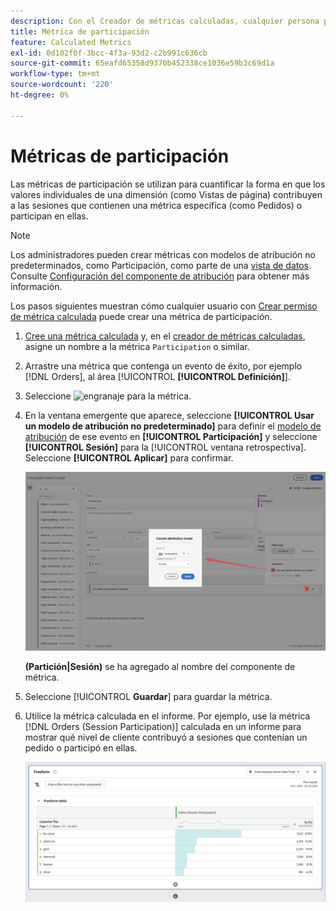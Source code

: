 ```yaml
---
description: Con el Creador de métricas calculadas, cualquier persona puede crear una métrica de participación.
title: Métrica de participación
feature: Calculated Metrics
exl-id: 0d102f0f-3bcc-4f3a-93d2-c2b991c636cb
source-git-commit: 65eafd65358d9370b452338ce1036e59b3c69d1a
workflow-type: tm+mt
source-wordcount: '220'
ht-degree: 0%

---
```


# Métricas de participación

Las métricas de participación se utilizan para cuantificar la forma en que los valores individuales de una dimensión (como Vistas de página) contribuyen a las sesiones que contienen una métrica específica (como Pedidos) o participan en ellas.

>[!NOTE]
>
>Los administradores pueden crear métricas con modelos de atribución no predeterminados, como Participación, como parte de una [vista de datos](https://experienceleague.adobe.com/es/docs/analytics-platform/using/cja-dataviews/data-views). Consulte [Configuración del componente de atribución](../../../data-views/component-settings/attribution.md) para obtener más información.

Los pasos siguientes muestran cómo cualquier usuario con [Crear permiso de métrica calculada](/help/technotes//access-control.md#user-level-access) puede crear una métrica de participación.

1. [Cree una métrica calculada](cm-workflow.md) y, en el [creador de métricas calculadas](cm-build-metrics.md), asigne un nombre a la métrica `Participation` o similar.
1. Arrastre una métrica que contenga un evento de éxito, por ejemplo [!DNL Orders], al área [!UICONTROL **[!UICONTROL Definición]**].
1. Seleccione ![engranaje](https://spectrum.adobe.com/static/icons/workflow_18/Smock_Settings_18_N.svg) para la métrica.
1. En la ventana emergente que aparece, seleccione **[!UICONTROL Usar un modelo de atribución no predeterminado]** para definir el [modelo de atribución](/help/components/calc-metrics/cm-workflow/m-metric-type-alloc.md) de ese evento en **[!UICONTROL Participación]** y seleccione **[!UICONTROL Sesión]** para la [!UICONTROL ventana retrospectiva]. Seleccione **[!UICONTROL Aplicar]** para confirmar.


   ![Ventana emergente del modelo de atribución de columna que muestra la participación seleccionada como modelo y la sesión seleccionada para la ventana retrospectiva.](assets/participation-setup.png)

   **(Partición|Sesión)** se ha agregado al nombre del componente de métrica.



1. Seleccione [!UICONTROL **Guardar**] para guardar la métrica.
1. Utilice la métrica calculada en el informe. Por ejemplo, use la métrica [!DNL Orders (Session Participation)] calculada en un informe para mostrar qué nivel de cliente contribuyó a sesiones que contenían un pedido o participó en ellas.

   ![Tabla de forma libre que muestra el nivel de cliente y los pedidos.](assets/participation-pages-customer-tier.png)
